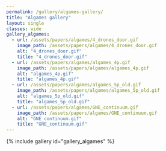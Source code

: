 ```yaml
---
permalink: /gallery/algames-gallery/
title: "Algames gallery"
layout: single
classes: wide
gallery_algames:  
  - url: /assets/papers/algames/4_drones_door.gif
    image_path: /assets/papers/algames/4_drones_door.gif
    alt: "4_drones_door.gif"
    title: "4_drones_door.gif"
  - url: /assets/papers/algames/algames_4p.gif
    image_path: /assets/papers/algames/algames_4p.gif
    alt: "algames_4p.gif"
    title: "algames_4p.gif"
  - url: /assets/papers/algames/algames_5p_old.gif
    image_path: /assets/papers/algames/algames_5p_old.gif
    alt: "algames_5p_old.gif"
    title: "algames_5p_old.gif"
  - url: /assets/papers/algames/GNE_continuum.gif
    image_path: /assets/papers/algames/GNE_continuum.gif
    alt: "GNE_continuum.gif"
    title: "GNE_continuum.gif"
---
```


{% include gallery id="gallery_algames" %}

